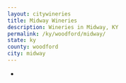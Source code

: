 ```yaml
---
layout: citywineries
title: Midway Wineries
description: Wineries in Midway, KY
permalink: /ky/woodford/midway/
state: ky
county: woodford
city: midway
---
```

-
